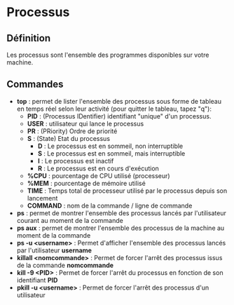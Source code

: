 # Processus

## Définition

Les processus sont l'ensemble des programmes disponibles sur votre machine.

## Commandes

- **top** : permet de lister l'ensemble des processus sous forme de tableau en temps réel selon leur activité (pour quitter le tableau, tapez "q"): 
	- **PID** : (Processus IDentifier) identifiant "unique" d'un processus.
	- **USER** : utilisateur qui lance le processus
	- **PR** : (PRiority) Ordre de priorité
	- **S** : (State) Etat du processus
		- **D** : Le processus est en sommeil, non interruptible
		- **S** : Le processus est en sommeil, mais interruptible
		- **I** : Le processus est inactif
		- **R** : Le processus est en cours d'exécution
	- **%CPU** : pourcentage de CPU utilisé (processeur)
	- **%MEM** : pourcentage de mémoire utilisé
	- **TIME** : Temps total de processeur utilisé par le processus depuis son lancement
	- **COMMAND** : nom de la commande / ligne de commande
- **ps** : permet de montrer l'ensemble des processus lancés par l'utilisateur courant au moment de la commande
- **ps aux** : permet de montrer l'ensemble des processus de la machine au moment de la commande
- **ps -u \<username\>** : Permet d'afficher l'ensemble des processus lancés par l'utilisateur __username__
- **killall \<nomcommande\>** : Permet de forcer l'arrêt des processus issus de la commande __nomcommande__
- **kill -9 \<PID\>** : Permet de forcer l'arrêt du processus en fonction de son identifiant __PID__
- **pkill -u \<username\>** : Permet de forcer l'arrêt des processus d'un utilisateur